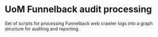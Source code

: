 # UoM Funnelback audit processing

Set of scripts for processing Funnelback web crawler logs into a graph structure for auditing and reporting.